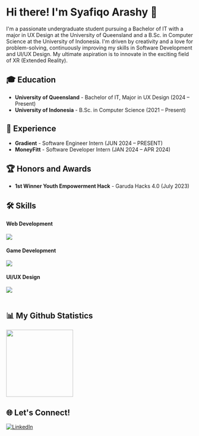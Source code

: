 # Hi there! I'm Syafiqo Arashy 👋

I'm a passionate undergraduate student pursuing a Bachelor of IT with a major in UX Design at the University of Queensland and a B.Sc. in Computer Science at the University of Indonesia. I'm driven by creativity and a love for problem-solving, continuously improving my skills in Software Development and UI/UX Design. My ultimate aspiration is to innovate in the exciting field of XR (Extended Reality).

## 🎓 Education
- **University of Queensland** - Bachelor of IT, Major in UX Design (2024 – Present)
- **University of Indonesia** - B.Sc. in Computer Science (2021 – Present)

## 💼 Experience
- **Gradient** - Software Engineer Intern (JUN 2024 – PRESENT)
- **MoneyFitt** - Software Developer Intern (JAN 2024 – APR 2024)

## 🏆 Honors and Awards
- **1st Winner Youth Empowerment Hack** - Garuda Hacks 4.0 (July 2023)
  
## 🛠️ Skills
#### Web Development
<div>
<img src="https://skillicons.dev/icons?i=ts,js,python,java,html,css,spring,django,next,react,angular,postgres,tailwind" />
</div>

#### Game Development
<div>
<img src="https://skillicons.dev/icons?i=cs,cpp,unity,unreal" />
</div>

#### UI/UX Design
<div>
<img src="https://skillicons.dev/icons?i=figma" />
</div>

</br>

## 📊 My Github Statistics
<p>
    <img height="180em" src="https://github-readme-stats-eight-theta.vercel.app/api?username=syafiqoarashy&show_icons=true&include_all_commits=true&count_private=true&theme=dark"/>
</p>

## 🌐 Let's Connect!
[![LinkedIn](https://img.shields.io/badge/LinkedIn-0077B5?style=for-the-badge&logo=linkedin&logoColor=white)](https://www.linkedin.com/in/syafiqo-arashy-octaviano)

<!--
<img height="180em" src="https://github-readme-stats.vercel.app/api/top-langs/?username=syafiqoarashy&layout=donut&theme=dark&langs_count=6&hide=html,powershell,batchfile" />
-->
